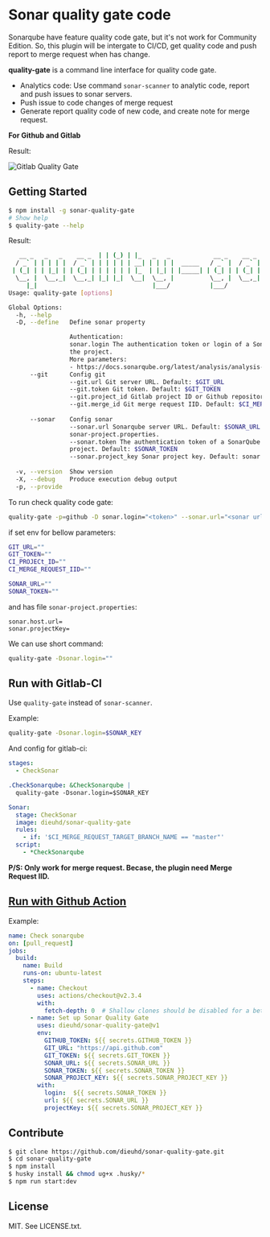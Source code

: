 # Sonar quality gate code

Sonarqube have feature quality code gate, but it's not work for Community Edition. So, this plugin will be intergate to CI/CD, get quality code and push report to merge request when has change.

**quality-gate** is a command line interface for quality code gate.
- Analytics code: Use command `sonar-scanner` to analytic code, report and push issues to sonar servers.
- Push issue to code changes of merge request
- Generate report quality code of new code, and create note for merge request.

**For Github and Gitlab**

Result:

![Gitlab Quality Gate](https://raw.githubusercontent.com/dieuhd/sonar-quality-gate/master/images/gitlab_quality_gate.png)


## Getting Started
```bash
$ npm install -g sonar-quality-gate
# Show help
$ quality-gate --help
```

Result:
```bash
   __ _   _   _    __ _  | | (_) | |_   _   _            __ _    __ _  | |_    ___
  / _` | | | | |  / _` | | | | | | __| | | | |  _____   / _` |  / _` | | __|  / _ \
 | (_| | | |_| | | (_| | | | | | | |_  | |_| | |_____| | (_| | | (_| | | |_  |  __/
  \__, |  \__,_|  \__,_| |_| |_|  \__|  \__, |          \__, |  \__,_|  \__|  \___|
     |_|                                |___/           |___/
Usage: quality-gate [options]

Global Options:
  -h, --help                                                                                                   [boolean]
  -D, --define   Define sonar property

                 Authentication:
                 sonar.login The authentication token or login of a SonarQube user with Execute Analysis permission on
                 the project.
                 More parameters:
                 - https://docs.sonarqube.org/latest/analysis/analysis-parameters/                               [array]
      --git      Config git
                 --git.url Git server URL. Default: $GIT_URL
                 --git.token Git token. Default: $GIT_TOKEN
                 --git.project_id Gitlab project ID or Github repository. Default: $CI_PROJECt_ID or $GITHUB_REPOSITORY
                 --git.merge_id Git merge request IID. Default: $CI_MERGE_REQUEST_IID
                                                                                                           [default: {}]
      --sonar    Config sonar
                 --sonar.url Sonarqube server URL. Default: $SONAR_URL or sonar.host.url in file
                 sonar-project.properties.
                 --sonar.token The authentication token of a SonarQube user with Execute Analysis permission on the
                 project. Default: $SONAR_TOKEN
                 --sonar.project_key Sonar project key. Default: sonar.projectKey in file sonar-project.properties
                                                                                                           [default: {}]
  -v, --version  Show version                                                                                  [boolean]
  -X, --debug    Produce execution debug output                                               [boolean] [default: false]
  -p, --provide                                                                                      [default: "gitlab"]
```

To run check quality code gate:
```bash
quality-gate -p=github -D sonar.login="<token>" --sonar.url="<sonar url>" --sonar.token="<sonar token>" --sonar.project_key="<sonar token>" --git.url="https://gitlab.com" --git.token="xxx" --git.project_id=123 --git.merge_id=345
```


if set env for bellow parameters:
```bash
GIT_URL=""
GIT_TOKEN=""
CI_PROJECt_ID=""
CI_MERGE_REQUEST_IID=""

SONAR_URL=""
SONAR_TOKEN=""
```
and has file `sonar-project.properties`:
```
sonar.host.url=
sonar.projectKey=
````
We can use short command:
```bash
quality-gate -Dsonar.login=""
```


## Run with Gitlab-CI
Use `quality-gate` instead of `sonar-scanner`.

Example:

``` bash
quality-gate -Dsonar.login=$SONAR_KEY
```
And config for gitlab-ci:

```yaml
stages:
  - CheckSonar

.CheckSonarqube: &CheckSonarqube |
  quality-gate -Dsonar.login=$SONAR_KEY

Sonar:
  stage: CheckSonar
  image: dieuhd/sonar-quality-gate
  rules:
    - if: '$CI_MERGE_REQUEST_TARGET_BRANCH_NAME == "master"'
  script:
    - *CheckSonarqube
```

**P/S: Only work for merge request. Becase, the plugin need Merge Request IID.**

## [Run with Github Action](https://github.com/marketplace/actions/sonar-quality-gate)

Example:
```yaml
name: Check sonarqube
on: [pull_request]
jobs:
  build:
    name: Build
    runs-on: ubuntu-latest
    steps:
      - name: Checkout
        uses: actions/checkout@v2.3.4
        with:
          fetch-depth: 0  # Shallow clones should be disabled for a better relevancy of analysis
      - name: Set up Sonar Quality Gate
        uses: dieuhd/sonar-quality-gate@v1
        env:
          GITHUB_TOKEN: ${{ secrets.GITHUB_TOKEN }} 
          GIT_URL: "https://api.github.com"
          GIT_TOKEN: ${{ secrets.GIT_TOKEN }} 
          SONAR_URL: ${{ secrets.SONAR_URL }}
          SONAR_TOKEN: ${{ secrets.SONAR_TOKEN }}
          SONAR_PROJECT_KEY: ${{ secrets.SONAR_PROJECT_KEY }}
        with:
          login:  ${{ secrets.SONAR_TOKEN }}
          url: ${{ secrets.SONAR_URL }}
          projectKey: ${{ secrets.SONAR_PROJECT_KEY }}
```

## Contribute

```bash
$ git clone https://github.com/dieuhd/sonar-quality-gate.git
$ cd sonar-quality-gate
$ npm install
$ husky install && chmod ug+x .husky/*
$ npm run start:dev
```

## License
MIT. See LICENSE.txt.
